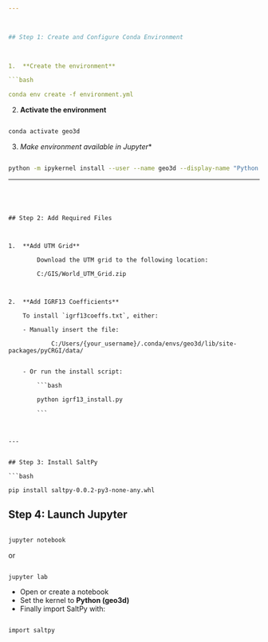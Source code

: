 ```yaml
---

  

## Step 1: Create and Configure Conda Environment

  

1.  **Create the environment**

```bash

conda env create -f environment.yml
```
  

2.  **Activate the environment**

```bash

conda activate geo3d
```
  

3. *Make environment available in Jupyter**

```bash

python -m ipykernel install --user --name geo3d --display-name "Python (geo3d)
```
  

---
```


  

## Step 2: Add Required Files

  

1.  **Add UTM Grid**

		Download the UTM grid to the following location:

		C:/GIS/World_UTM_Grid.zip

  

2.  **Add IGRF13 Coefficients**

	To install `igrf13coeffs.txt`, either:
		
	- Manually insert the file:

			C:/Users/{your_username}/.conda/envs/geo3d/lib/site-packages/pyCRGI/data/
  

	- Or run the install script:

		```bash

		python igrf13_install.py

		```

  

---


## Step 3: Install SaltPy

```bash

pip install saltpy-0.0.2-py3-none-any.whl
```

## Step 4: Launch Jupyter 

```bash

jupyter notebook
```
or

```bash

jupyter lab
```
- Open or create a notebook
- Set the kernel to **Python (geo3d)**
- Finally import SaltPy with:

```bash

import saltpy
```
